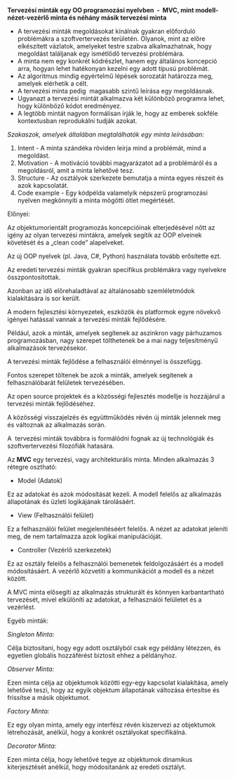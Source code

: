 **﻿Tervezési minták egy OO programozási nyelvben  -  MVC, mint modell-nézet-vezérlő minta és néhány másik tervezési minta**

- A tervezési minták megoldásokat kínálnak gyakran előforduló problémákra a szoftvertervezés területén. 
  Olyanok, mint az előre elkészített vázlatok, amelyeket testre szabva alkalmazhatnak, hogy megoldást találjanak egy ismétlődő tervezési problémára.
- A minta nem egy konkrét kódrészlet, hanem egy általános koncepció arra, hogyan lehet hatékonyan kezelni egy adott típusú problémát. 
- Az algoritmus mindig egyértelmű lépések sorozatát határozza meg, amelyek elérhetik a célt. 
- A tervezési minta pedig  magasabb szintű leírása egy megoldásnak. 
- Ugyanazt a tervezési mintát alkalmazva két különböző programra lehet, hogy különböző kódot eredményez.
- A legtöbb mintát nagyon formálisan írják le, hogy az emberek sokféle kontextusban reprodukálni tudják azokat. 

*Szakaszok, amelyek általában megtalálhatók egy minta leírásában:*

1. Intent - A minta szándéka röviden leírja mind a problémát, mind a megoldást.
1. Motivation - A motiváció további magyarázatot ad a problémáról és a megoldásról, amit a minta lehetővé tesz.
1. Structure - Az osztályok szerkezete bemutatja a minta egyes részeit és azok kapcsolatát.
1. Code example - Egy kódpélda valamelyik népszerű programozási nyelven megkönnyíti a minta mögötti ötlet megértését.

Előnyei:

Az objektumorientált programozás koncepcióinak elterjedésével nőtt az igény az olyan tervezési mintákra, amelyek segítik az OOP elveinek követését és a „clean code” alapelveket. 

Az új OOP nyelvek (pl. Java, C#, Python) használata tovább erősítette ezt.

Az eredeti tervezési minták gyakran specifikus problémákra vagy nyelvekre összpontosítottak. 

Azonban az idő előrehaladtával az általánosabb szemléletmódok kialakítására is sor került.

A modern fejlesztési környezetek, eszközök és platformok egyre növekvő igényei hatással vannak a tervezési minták fejlődésére. 

Például, azok a minták, amelyek segítenek az aszinkron vagy párhuzamos programozásban, nagy szerepet tölthetenek be a mai nagy teljesítményű alkalmazások tervezésekor.

A tervezési minták fejlődése a felhasználói élménnyel is összefügg. 

Fontos szerepet töltenek be azok a minták, amelyek segítenek a felhasználóbarát felületek tervezésében. 

Az open source projektek és a közösségi fejlesztés modellje is hozzájárul a tervezési minták fejlődéséhez. 

A közösségi visszajelzés és együttműködés révén új minták jelennek meg és változnak az alkalmazás során.

A  tervezési minták továbbra is formálódni fognak az új technológiák és szoftvertervezési filozófiák hatasára.

Az **MVC** egy tervezési, vagy architekturális minta. Minden alkalmazás 3 rétegre osztható:

- Model (Adatok)

Ez az adatokat és azok módosítását kezeli. A modell felelős az alkalmazás állapotának és üzleti logikájának tárolásáért.

- View (Felhasználói felület)

Ez a felhasználói felület megjelenítéséért felelős. A nézet az adatokat jeleníti meg, de nem tartalmazza azok logikai manipulációját.

- Controller (Vezérlő szerkezetek)

Ez az osztály felelős a felhasználói bemenetek feldolgozásáért és a modell módosításáért. A vezérlő közvetíti a kommunikációt a modell és a nézet között.

A MVC minta elősegíti az alkalmazás strukturált és könnyen karbantartható tervezését, mivel elkülöníti az adatokat, a felhasználói felületet és a vezérlést.

Egyéb minták:

*Singleton Minta:*

Célja biztosítani, hogy egy adott osztályból csak egy példány létezzen, és egyetlen globális hozzáférést biztosít ehhez a példányhoz.

*Observer Minta:*

Ezen minta célja az objektumok közötti egy-egy kapcsolat kialakítása, amely lehetővé teszi, hogy az egyik objektum állapotának változása értesítse és frissítse a másik objektumot.

*Factory Minta:*

Ez egy olyan minta, amely egy interfész révén kiszervezi az objektumok létrehozását, anélkül, hogy a konkrét osztályokat specifikálná.

*Decorator Minta:*

Ezen minta célja, hogy lehetővé tegye az objektumok dinamikus kiterjesztését anélkül, hogy módosítanánk az eredeti osztályt.
